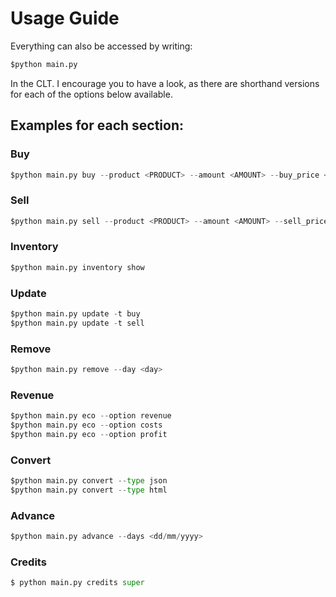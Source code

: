 # Usage Guide

Everything can also be accessed by writing:
```python
$python main.py 
```
In the CLT. I encourage you to have a look, as there are shorthand versions for each of the options below available.   


## Examples for each section:

### Buy
```python
$python main.py buy --product <PRODUCT> --amount <AMOUNT> --buy_price <PRICE> --expiration_date <dd/mm/yyyy>
```
### Sell
```python
$python main.py sell --product <PRODUCT> --amount <AMOUNT> --sell_price <PRICE> --sell_date <dd/mm/yyyy>
```
### Inventory
```python
$python main.py inventory show
```
### Update
```python
$python main.py update -t buy
$python main.py update -t sell
```
### Remove
```python
$python main.py remove --day <day>
```
### Revenue
```python
$python main.py eco --option revenue
$python main.py eco --option costs
$python main.py eco --option profit
```
### Convert
```python
$python main.py convert --type json
$python main.py convert --type html
```
### Advance
```python
$python main.py advance --days <dd/mm/yyyy>
```
### Credits
```python
$ python main.py credits super
```
